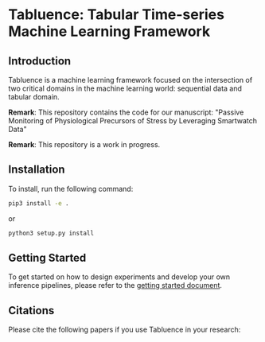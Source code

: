 # Tabluence: Tabular Time-series Machine Learning Framework

## Introduction
Tabluence is a machine learning framework focused on the intersection of two critical domains in the machine
learning world: sequential data and tabular domain.

__Remark__: This repository contains the code for our manuscript: "Passive Monitoring of Physiological Precursors of Stress by Leveraging Smartwatch Data"

__Remark__: This repository is a work in progress.



## Installation
To install, run the following command: 
```bash
pip3 install -e .
```

or
```bash
python3 setup.py install
```

## Getting Started
To get started on how to design experiments and develop your own inference pipelines, please refer to the
[getting started document](https://github.com/shayanfazeli/tabluence/blob/master/getting_started.md).

## Citations
Please cite the following papers if you use Tabluence in your research:
```

```